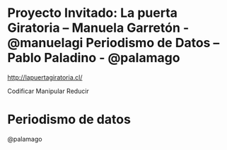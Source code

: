 Proyecto Invitado: La puerta Giratoria – Manuela Garretón - @manuelagi
Periodismo de Datos – Pablo Paladino - @palamago
==============================================================================

http://lapuertagiratoria.cl/

Codificar 
Manipular
Reducir

Periodismo de datos
===========================

@palamago